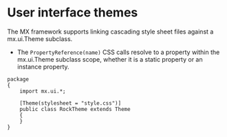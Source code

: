 # User interface themes

The MX framework supports linking cascading style sheet files against a mx.ui.Theme subclass.

- The `PropertyReference(name)` CSS calls resolve to a property within the mx.ui.Theme subclass scope, whether it is a static property or an instance property.

```as3
package
{
    import mx.ui.*;

    [Theme(stylesheet = "style.css")]
    public class RockTheme extends Theme
    {
    }
}
```